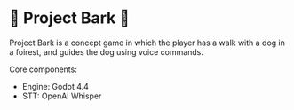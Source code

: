 # 🐶 Project Bark 🐺

Project Bark is a concept game in which the player has a walk with a dog in a foirest, and guides the dog using voice commands. 

Core components:

- Engine: Godot 4.4
- STT: OpenAI Whisper
